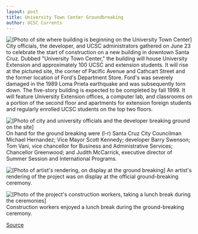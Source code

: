 ```yaml
---
layout: post
title: University Town Center Groundbreaking
author: UCSC Currents
---
```


![\[Photo of site where building is beginning on the University Town Center\]][1] City officials, the developer, and UCSC administrators gathered on June 23 to celebrate the start of construction on a new building in downtown Santa Cruz. Dubbed "University Town Center," the building will house University Extension and approximately 100 UCSC and extension students. It will rise at the pictured site, the corner of Pacific Avenue and Cathcart Street and the former location of Ford's Department Store. Ford's was severely damaged in the 1989 Loma Prieta earthquake and was subsequently torn down. The five-story building is expected to be completed by fall 1999. It will feature University Extension offices, a computer lab, and classrooms on a portion of the second floor and apartments for extension foreign students and regularly enrolled UCSC students on the top two floors.

![\[Photo of city and university officials and the developer breaking ground on the site\]][2] On hand for the ground breaking were (l-r) Santa Cruz City Councilman Michael Hernandez; Vice Mayor Scott Kennedy; developer Barry Swenson; Tom Vani, vice chancellor for Business and Administrative Services; Chancellor Greenwood; and Judith McCarrick, executive director of Summer Session and International Programs.

![\[Photo of artist's rendering, on display at the ground breaking\]][3] An artist's rendering of the project was on display at the official ground-breaking ceremony.

![\[Photo of the project's construction workers, taking a lunch break during the ceremonies\]][4] Construction workers enjoyed a lunch break during the ground-breaking ceremony.

[1]: http://www1.ucsc.edu/oncampus/currents/97-98/art/u.town.center1.98-06-29.gif
[2]: http://www1.ucsc.edu/oncampus/currents/97-98/art/u.town.center2.98-06-29.gif
[3]: http://www1.ucsc.edu/oncampus/currents/97-98/art/u.town.center3.98-06-29.gif
[4]: http://www1.ucsc.edu/oncampus/currents/97-98/art/u.town.center4.98-06-29.gif

[Source](http://www1.ucsc.edu/oncampus/currents/97-98/06-29/u.town.center.ground1.htm "Permalink to University Town Center groundbreaking: 06-29-98")

